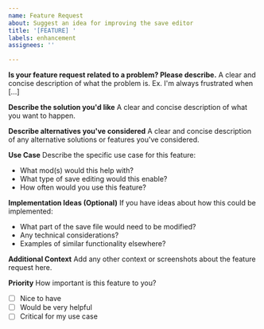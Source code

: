 ```yaml
---
name: Feature Request
about: Suggest an idea for improving the save editor
title: '[FEATURE] '
labels: enhancement
assignees: ''

---
```


**Is your feature request related to a problem? Please describe.**
A clear and concise description of what the problem is. Ex. I'm always frustrated when [...]

**Describe the solution you'd like**
A clear and concise description of what you want to happen.

**Describe alternatives you've considered**
A clear and concise description of any alternative solutions or features you've considered.

**Use Case**
Describe the specific use case for this feature:
- What mod(s) would this help with?
- What type of save editing would this enable?
- How often would you use this feature?

**Implementation Ideas (Optional)**
If you have ideas about how this could be implemented:
- What part of the save file would need to be modified?
- Any technical considerations?
- Examples of similar functionality elsewhere?

**Additional Context**
Add any other context or screenshots about the feature request here.

**Priority**
How important is this feature to you?
- [ ] Nice to have
- [ ] Would be very helpful
- [ ] Critical for my use case